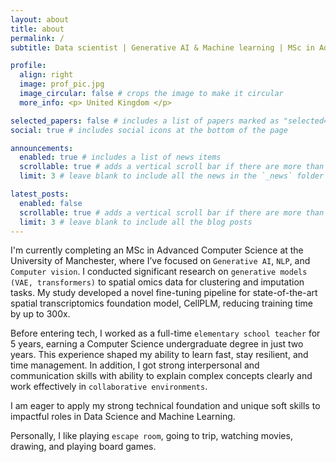 ```yaml
---
layout: about
title: about
permalink: /
subtitle: Data scientist | Generative AI & Machine learning | MSc in Advanced Computer Science(AI)

profile:
  align: right
  image: prof_pic.jpg
  image_circular: false # crops the image to make it circular
  more_info: <p> United Kingdom </p>

selected_papers: false # includes a list of papers marked as "selected={true}"
social: true # includes social icons at the bottom of the page

announcements:
  enabled: true # includes a list of news items
  scrollable: true # adds a vertical scroll bar if there are more than 3 news items
  limit: 3 # leave blank to include all the news in the `_news` folder

latest_posts:
  enabled: false
  scrollable: true # adds a vertical scroll bar if there are more than 3 new posts items
  limit: 3 # leave blank to include all the blog posts
---
```


I'm currently completing an MSc in Advanced Computer Science at the University of Manchester, where I’ve focused on `Generative AI`, `NLP`, and `Computer vision`. I conducted significant research on `generative models (VAE, transformers)` to spatial omics data for clustering and imputation tasks. My study developed a novel fine-tuning pipeline for state-of-the-art spatial transcriptomics foundation model, CellPLM, reducing training time by up to 300x.

Before entering tech, I worked as a full-time `elementary school teacher` for 5 years, earning a Computer Science undergraduate degree in just two years. This experience shaped my ability to learn fast, stay resilient, and time management. In addition, I got strong interpersonal and communication skills with ability to explain complex concepts clearly and work effectively in `collaborative environments`.

I am eager to apply my strong technical foundation and unique soft skills to impactful roles in Data Science and Machine Learning.

Personally, I like playing `escape room`, going to trip, watching movies, drawing, and playing board games. 
